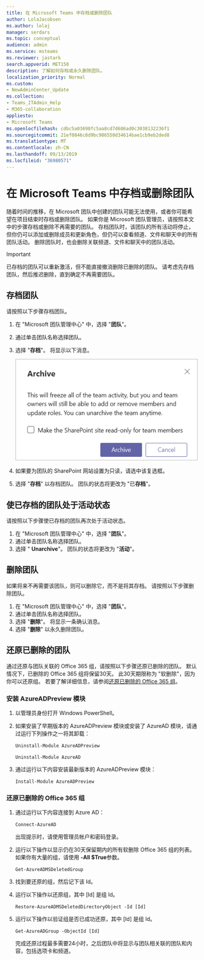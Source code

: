 ```yaml
---
title: 在 Microsoft Teams 中存档或删除团队
author: LolaJacobsen
ms.author: lolaj
manager: serdars
ms.topic: conceptual
audience: admin
ms.service: msteams
ms.reviewer: jastark
search.appverid: MET150
description: 了解如何存档或永久删除团队。
localization_priority: Normal
ms.custom:
- NewAdminCenter_Update
ms.collection:
- Teams_ITAdmin_Help
- M365-collaboration
appliesto:
- Microsoft Teams
ms.openlocfilehash: cdbc5a03698fc5aa8cd7d686ad0c3038132236f1
ms.sourcegitcommit: 21ef0846c8d9bc986550d34614bae1cb9eb2ded8
ms.translationtype: MT
ms.contentlocale: zh-CN
ms.lasthandoff: 09/13/2019
ms.locfileid: "36980571"
---
```

<a name="archive-or-delete-a-team-in-microsoft-teams"></a>在 Microsoft Teams 中存档或删除团队
===========================================

随着时间的推移，在 Microsoft 团队中创建的团队可能无法使用，或者你可能希望在项目结束时存档或删除团队。 如果你是 Microsoft 团队管理员，请按照本文中的步骤存档或删除不再需要的团队。 存档团队时，该团队的所有活动将停止，但你仍可以添加或删除成员和更新角色，但仍可以查看频道、文件和聊天中的所有团队活动。 删除团队时，也会删除关联频道、文件和聊天中的团队活动。

> [!IMPORTANT]
> 已存档的团队可以重新激活，但不能直接撤消删除已删除的团队。 请考虑先存档团队，然后推迟删除，直到确定不再需要团队。

## <a name="archive-a-team"></a>存档团队

请按照以下步骤存档团队。

1. 在 "Microsoft 团队管理中心" 中，选择 "**团队**"。
2. 通过单击团队名称选择团队。
3. 选择 "**存档**"。 将显示以下消息。

    ![工作组档案邮件的屏幕截图](media/teams-archive-message.png)

4. 如果要为团队的 SharePoint 网站设置为只读，请选中该复选框。
5. 选择 "**存档**" 以存档团队。 团队的状态将更改为 "已**存档**"。

## <a name="make-an-archived-team-active"></a>使已存档的团队处于活动状态

请按照以下步骤使已存档的团队再次处于活动状态。

1. 在 "Microsoft 团队管理中心" 中，选择 "**团队**"。
2. 通过单击团队名称选择团队。
3. 选择 " **Unarchive**"。 团队的状态将更改为 "**活动**"。

## <a name="delete-a-team"></a>删除团队

如果将来不再需要该团队，则可以删除它，而不是将其存档。 请按照以下步骤删除团队。

1.  在 "Microsoft 团队管理中心" 中，选择 "**团队**"。
2.  通过单击团队名称选择团队。
3.  选择 "**删除**"。 将显示一条确认消息。
4.  选择 "**删除**" 以永久删除团队。

## <a name="restore-a-deleted-team"></a>还原已删除的团队

通过还原与团队关联的 Office 365 组，请按照以下步骤还原已删除的团队。 默认情况下，已删除的 Office 365 组将保留30天。 此30天期限称为 "软删除"，因为你可以还原组。 若要了解详细信息，请参阅[还原已删除的 Office 365 组](https://docs.microsoft.com/office365/admin/create-groups/restore-deleted-group)。

### <a name="install-the-azureadpreview-module"></a>安装 AzureADPreview 模块

1. 以管理员身份打开 Windows PowerShell。
2. 如果安装了早期版本的 AzureADPreview 模块或安装了 AzureAD 模块，请通过运行下列操作之一将其卸载：

    ``` 
    Uninstall-Module AzureADPreview
    ```

    ```
    Uninstall-Module AzureAD
    ```
3. 通过运行以下内容安装最新版本的 AzureADPreview 模块：

    ```
    Install-Module AzureADPreview
    ```    

### <a name="restore-the-deleted-office-365-group"></a>还原已删除的 Office 365 组

1. 通过运行以下内容连接到 Azure AD：
    ```
    Connect-AzureAD
    ```
    出现提示时，请使用管理员帐户和密码登录。  
2. 运行以下操作以显示仍在30天保留期内的所有软删除 Office 365 组的列表。 如果你有大量的组，请使用 **-All $True**参数。
    ```
    Get-AzureADMSDeletedGroup
    ``` 
3. 找到要还原的组，然后记下该 Id。
4. 运行以下操作以还原组，其中 [Id] 是组 Id。
    ```
    Restore-AzureADMSDeletedDirectoryObject -Id [Id]
    ```
5.  运行以下操作以验证组是否已成功还原，其中 [Id] 是组 Id。
    ```
    Get-AzureADGroup -ObjectId [Id]
    ```

    完成还原过程最多需要24小时，之后团队中将显示与团队相关联的团队和内容，包括选项卡和频道。
